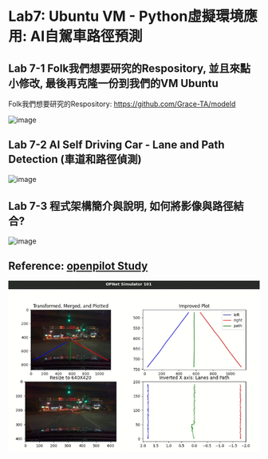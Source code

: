 # Lab7: Ubuntu VM - Python虛擬環境應用: AI自駕車路徑預測


## Lab 7-1 Folk我們想要研究的Respository, 並且來點小修改, 最後再克隆一份到我們的VM Ubuntu

Folk我們想要研究的Respository: https://github.com/Grace-TA/modeld

![image](https://user-images.githubusercontent.com/89304181/173194354-b7eae9a6-4f79-48bc-888f-a04f5a0b715d.png)


## Lab 7-2 AI Self Driving Car - Lane and Path Detection (車道和路徑偵測)


![image](https://github.com/Grace-TA/Virtualization-Spring2022/blob/main/Reference/sdc-main.gif)

## Lab 7-3 程式架構簡介與說明, 如何將影像與路徑結合?

![image](https://github.com/Grace-TA/Virtualization-Spring2022/blob/main/Reference/sdc-visualize1.gif)

## Reference: [openpilot Study](https://github.com/horacec371/op-study)

![image](https://github.com/horacec371/op-study/blob/main/image/JL11_2X2_20211206.gif)
